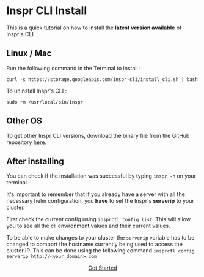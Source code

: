 # Inspr CLI Install

This is a quick tutorial on how to install the **latest version available** of Inspr's CLI.

## Linux / Mac

Run the following command in the Terminal to install :

```
curl -s https://storage.googleapis.com/inspr-cli/install_cli.sh | bash
```

To uninstall Inspr's CLI :

```
sudo rm /usr/local/bin/inspr
```

## Other OS

To get other Inspr CLI versions, download the binary file from the GitHub repository [here](https://inspr.dev/inspr/releases).

## After installing

You can check if the installation was successful by typing `inspr -h` on your terminal.

It's important to remember that if you already have a server with all the necessary helm configuration, you **have** to set the Inspr's **serverip** to your cluster.

First check the current config using `insprctl config list`.
This will allow you to see all the cli environment values and their current values.

To be able to make changes to your cluster the `serverip` variable has to be changed to comport the hostname currently being used to access the cluster IP. This can be done using the following command
`insprctl config serverip http://<your_domain>.com`

[<center>Get Started</center>](readme.md)
